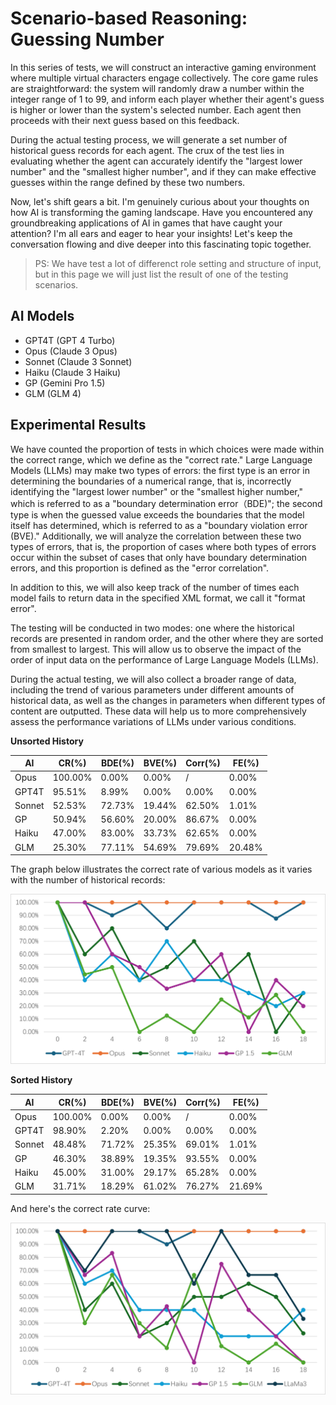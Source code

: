 <link rel="stylesheet" type="text/css" href="styles/main.css">

# Scenario-based Reasoning: Guessing Number

In this series of tests, we will construct an interactive gaming environment where multiple virtual characters engage collectively. The core game rules are straightforward: the system will randomly draw a number within the integer range of 1 to 99, and inform each player whether their agent's guess is higher or lower than the system's selected number. Each agent then proceeds with their next guess based on this feedback.

During the actual testing process, we will generate a set number of historical guess records for each agent. The crux of the test lies in evaluating whether the agent can accurately identify the "largest lower number" and the "smallest higher number", and if they can make effective guesses within the range defined by these two numbers.

Now, let's shift gears a bit. I'm genuinely curious about your thoughts on how AI is transforming the gaming landscape. Have you encountered any groundbreaking applications of AI in games that have caught your attention? I'm all ears and eager to hear your insights! Let's keep the conversation flowing and dive deeper into this fascinating topic together.

> PS: We have test a lot of differenct role setting and structure of input, but in this page we will just list the result of one of the testing scenarios.

##	AI Models

-	GPT4T (GPT 4 Turbo)
-	Opus (Claude 3 Opus)
-	Sonnet (Claude 3 Sonnet)
-	Haiku (Claude 3 Haiku)
-	GP (Gemini Pro 1.5)
-	GLM (GLM 4)

##	Experimental Results

We have counted the proportion of tests in which choices were made within the correct range, which we define as the "correct rate." Large Language Models (LLMs) may make two types of errors: the first type is an error in determining the boundaries of a numerical range, that is, incorrectly identifying the "largest lower number" or the "smallest higher number," which is referred to as a "boundary determination error（BDE)"; the second type is when the guessed value exceeds the boundaries that the model itself has determined, which is referred to as a "boundary violation error (BVE)." Additionally, we will analyze the correlation between these two types of errors, that is, the proportion of cases where both types of errors occur within the subset of cases that only have boundary determination errors, and this proportion is defined as the "error correlation".

In addition to this, we will also keep track of the number of times each model fails to return data in the specified XML format, we call it "format error".

The testing will be conducted in two modes: one where the historical records are presented in random order, and the other where they are sorted from smallest to largest. This will allow us to observe the impact of the order of input data on the performance of Large Language Models (LLMs).

During the actual testing, we will also collect a broader range of data, including the trend of various parameters under different amounts of historical data, as well as the changes in parameters when different types of content are outputted. These data will help us to more comprehensively assess the performance variations of LLMs under various conditions.

**Unsorted History**

| AI  | CR(%)      | BDE(%) | BVE(%) | Corr(%) | FE(%) |
|-----|------------|--------|--------|---------|-------|
| Opus   | 100.00% | 0.00%  | 0.00%  | /      | 0.00%  |
| GPT4T  | 95.51%  | 8.99%  | 0.00%  | 0.00%  | 0.00%  |
| Sonnet | 52.53%  | 72.73% | 19.44% | 62.50% | 1.01%  |
| GP     | 50.94%  | 56.60% | 20.00% | 86.67% | 0.00%  |
| Haiku  | 47.00%  | 83.00% | 33.73% | 62.65% | 0.00%  |
| GLM    | 25.30%  | 77.11% | 54.69% | 79.69% | 20.48% |

The graph below illustrates the correct rate of various models as it varies with the number of historical records:

![Correct rate vs the number of historical records](./images/line1.png)

**Sorted History**

| AI  | CR(%)      | BDE(%) | BVE(%) | Corr(%) | FE(%) |
|-----|------------|--------|--------|---------|-------|
| Opus   | 100.00% | 0.00%  | 0.00%  | /      | 0.00%  |
| GPT4T  | 98.90%  | 2.20%  | 0.00%  | 0.00%  | 0.00%  |
| Sonnet | 48.48%  | 71.72% | 25.35% | 69.01% | 1.01%  |
| GP     | 46.30%  | 38.89% | 19.35% | 93.55% | 0.00%  |
| Haiku  | 45.00%  | 31.00% | 29.17% | 65.28% | 0.00%  |
| GLM    | 31.71%  | 18.29% | 61.02% | 76.27% | 21.69% |

And here's the correct rate curve:

![Correct rate vs the number of historical records](./images/line2.png)

<script src="scripts/utils.js"></script>
<script src="scripts/extension.js"></script>
<script src="scripts/dehead.js"></script>